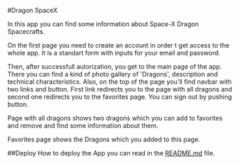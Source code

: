 #Dragon SpaceX

In this app you can find some information about Space-X Dragon Spacecrafts.

On the first page you need to create an account in order t get access to the whole app. It is a standart form with inputs for your email and password.

Then, after successfull autorization, you get to the main page of the app. There you can find a kind of photo gallery of 'Dragons', description and technical characteristics. Also, on the top of the page you'll find navbar with two links and button. First link redirects you to the page with all dragons and second one redirects you to the favorites page. You can sign out by pushing button.

Page with all dragons shows two dragons which you can add to favorites and remove and find some information about them.

Favorites page shows the Dragons which you added to this page.

##Deploy
How to deploy the App you can read in the [README.md](./README.md) file.